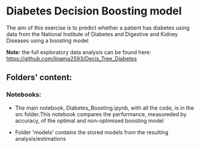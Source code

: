 # Diabetes Decision Boosting model
The aim of this exercise is to predict whether a patient has diabetes using data from the National Institute of Diabetes and Digestive and Kidney Diseases using a boosting model

**Note:** the full exploratory data analysis can be found here: https://github.com/linama2593/Decis_Tree_Diabetes 

## Folders' content:

### Notebooks:

*   The main notebook, Diabetes_Boosting.ipynb, with all the code, is in the src folder.This notebook compares the performance, measureded by accuracy, of the optimal and non-optimised boosting model 

*   Folder 'models' contains the stored models from the resulting analysis/estimations